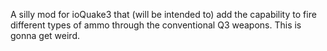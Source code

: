 A silly mod for ioQuake3 that (will be intended to) add the capability to fire different types of ammo through the conventional Q3 weapons.  This is gonna get weird.
